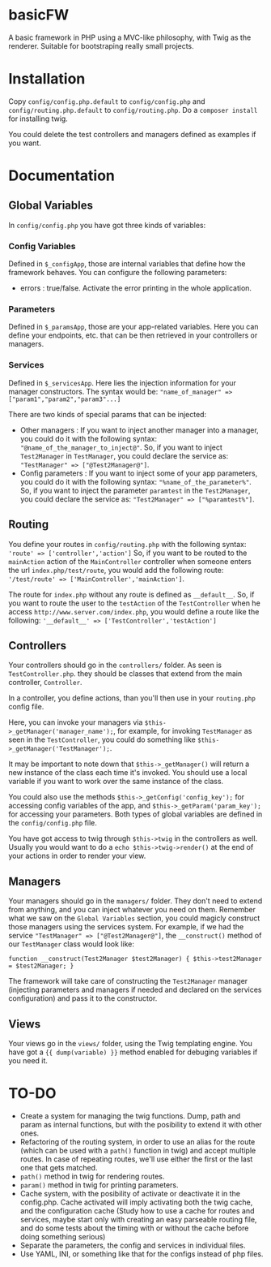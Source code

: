 # basicFW
A basic framework in PHP using a MVC-like philosophy, with Twig as the renderer. Suitable for bootstraping really small projects.

# Installation
Copy `config/config.php.default` to `config/config.php` and `config/routing.php.default` to `config/routing.php`.
Do a `composer install` for installing twig.

You could delete the test controllers and managers defined as examples if you want.

# Documentation
## Global Variables
In `config/config.php` you have got three kinds of variables:
### Config Variables
Defined in `$_configApp`, those are internal variables that define how the framework behaves. You can configure the following parameters:
* errors : true/false. Activate the error printing in the whole application.
### Parameters
Defined in `$_paramsApp`, those are your app-related variables. Here you can define your endpoints, etc. that can be then retrieved in your controllers or managers.
### Services
Defined in `$_servicesApp`. Here lies the injection information for your manager constructors. The syntax would be:
`"name_of_manager" => ["param1","param2","param3"...]`

There are two kinds of special params that can be injected:
* Other managers : If you want to inject another manager into a manager, you could do it with the following syntax: `"@name_of_the_manager_to_inject@"`. So, if you want to inject `Test2Manager` in `TestManager`, you could declare the service as: `"TestManager" => ["@Test2Manager@"]`. 
* Config parameters : If you want to inject some of your app parameters, you could do it with the following syntax: `"%name_of_the_parameter%"`. So, if you want to inject the parameter `paramtest` in the `Test2Manager`, you could declare the service as: `"Test2Manager" => ["%paramtest%"]`.

## Routing
You define your routes in `config/routing.php` with the following syntax: `'route' => ['controller','action']`
So, if you want to be routed to the `mainAction` action of the `MainController` controller when someone enters the url `index.php/test/route`, you would add the following route: `'/test/route' => ['MainController','mainAction']`.

The route for `index.php` without any route is defined as `__default__`. So, if you want to route the user to the `testAction` of the `TestController` when he access `http://www.server.com/index.php`, you would define a route like the following: `'__default__' => ['TestController','testAction']`

## Controllers
Your controllers should go in the `controllers/` folder. As seen is `TestController.php`. they should be classes that extend from the main controller, `Controller`.

In a controller, you define actions, than you'll then use in your `routing.php` config file.

Here, you can invoke your managers via `$this->_getManager('manager_name');`, for example, for invoking `TestManager` as seen in the `TestController`, you could do something like `$this->_getManager('TestManager');`.

It may be important to note down that `$this->_getManager()` will return a new instance of the class each time it's invoked. You should use a local variable if you want to work over the same instance of the class.

You could also use the methods `$this->_getConfig('config_key');` for accessing config variables of the app, and `$this->_getParam('param_key');` for accessing your parameters. Both types of global variables are defined in the `config/config.php` file.

You have got access to twig through `$this->twig` in the controllers as well. Usually you would want to do a `echo $this->twig->render()` at the end of your actions in order to render your view.

## Managers
Your managers should go in the `managers/` folder. They don't need to extend from anything, and you can inject whatever you need on them. Remember what we saw on the `Global Variables` section, you could magicly construct those managers using the services system. For example, if we had the service `"TestManager" => ["@Test2Manager@"]`, the `__construct()` method of our `TestManager` class would look like:

`function __construct(Test2Manager $test2Manager) {
    $this->test2Manager = $test2Manager;
}`

The framework will take care of constructing the `Test2Manager` manager (injecting parameters and managers if needed and declared on the services configuration) and pass it to the constructor.

## Views
Your views go in the `views/` folder, using the Twig templating engine. You have got a `{{ dump(variable) }}` method enabled for debuging variables if you need it. 

# TO-DO
* Create a system for managing the twig functions. Dump, path and param as internal functions, but with the posibility to extend it with other ones.
* Refactoring of the routing system, in order to use an alias for the route (which can be used with a `path()` function in twig) and accept multiple routes. In case of repeating routes, we'll use either the first or the last one that gets matched.
* `path()` method in twig for rendering routes.
* `param()` method in twig for printing parameters.
* Cache system, with the posibility of activate or deactivate it in the config.php. Cache activated will imply activating both the twig cache, and the configuration cache (Study how to use a cache for routes and services, maybe start only with creating an easy parseable routing file, and do some tests about the timing with or without the cache before doing something serious)
* Separate the parameters, the config and services in individual files.
* Use YAML, INI, or something like that for the configs instead of php files.
